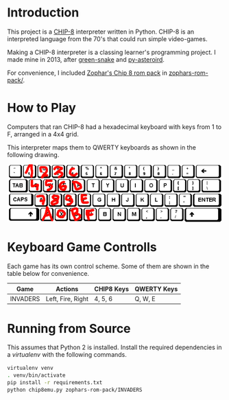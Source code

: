 
# Introduction

This project is a [CHIP-8](https://en.wikipedia.org/wiki/CHIP-8) interpreter written in Python. CHIP-8 is an interpreted language from the 70's that could run simple video-games.

Making a CHIP-8 interpreter is a classing learner's programming project. I made mine in 2013, after [green-snake](https://github.com/a-robu/green-snake) and [py-asteroird](https://github.com/a-robu/py-asteroird).

For convenience, I included [Zophar's Chip 8 rom pack](https://www.zophar.net/pdroms/chip8/chip-8-games-pack.html) in [zophars-rom-pack/](zophars-rom-pack/).

# How to Play

Computers that ran CHIP-8 had a hexadecimal keyboard with keys from 1 to F, arranged in a 4x4 grid.

This interpreter maps them to QWERTY keyboards as shown in the following drawing.

![keybindings](keybindings.gif)

# Keyboard Game Controlls

Each game has its own control scheme. Some of them are shown in the table below for convenience.

| Game     | Actions           | CHIP8 Keys | QWERTY Keys |
|----------|-------------------|------------|-------------|
| INVADERS | Left, Fire, Right | 4, 5, 6    | Q, W, E     |

# Running from Source

This assumes that Python 2 is installed. Install the required dependencies in a _virtualenv_ with the following commands.

```bash
virtualenv venv
. venv/bin/activate
pip install -r requirements.txt
python chip8emu.py zophars-rom-pack/INVADERS
```
